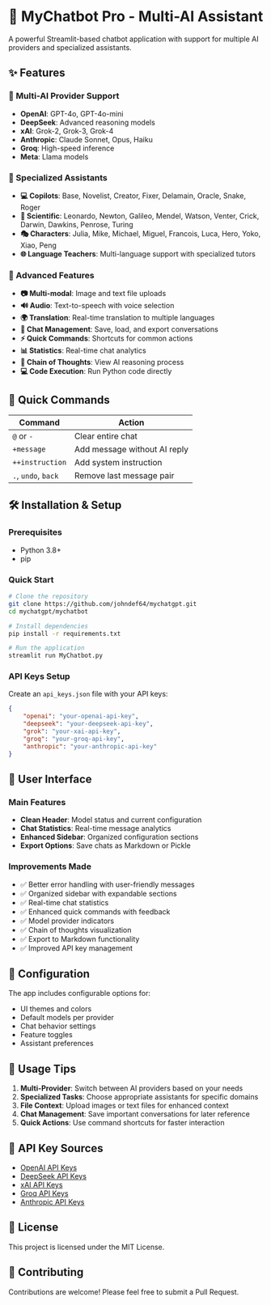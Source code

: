 # 🤖 MyChatbot Pro - Multi-AI Assistant

A powerful Streamlit-based chatbot application with support for multiple AI providers and specialized assistants.

## ✨ Features

### 🤖 Multi-AI Provider Support
- **OpenAI**: GPT-4o, GPT-4o-mini
- **DeepSeek**: Advanced reasoning models
- **xAI**: Grok-2, Grok-3, Grok-4
- **Anthropic**: Claude Sonnet, Opus, Haiku
- **Groq**: High-speed inference
- **Meta**: Llama models

### 👥 Specialized Assistants
- **💻 Copilots**: Base, Novelist, Creator, Fixer, Delamain, Oracle, Snake, Roger
- **🔬 Scientific**: Leonardo, Newton, Galileo, Mendel, Watson, Venter, Crick, Darwin, Dawkins, Penrose, Turing
- **🎭 Characters**: Julia, Mike, Michael, Miguel, Francois, Luca, Hero, Yoko, Xiao, Peng
- **🌐 Language Teachers**: Multi-language support with specialized tutors

### 🚀 Advanced Features
- **📷 Multi-modal**: Image and text file uploads
- **🔊 Audio**: Text-to-speech with voice selection
- **🌍 Translation**: Real-time translation to multiple languages
- **💾 Chat Management**: Save, load, and export conversations
- **⚡ Quick Commands**: Shortcuts for common actions
- **📊 Statistics**: Real-time chat analytics
- **🧠 Chain of Thoughts**: View AI reasoning process
- **💻 Code Execution**: Run Python code directly

## 🎯 Quick Commands

| Command | Action |
|---------|--------|
| `@` or `-` | Clear entire chat |
| `+message` | Add message without AI reply |
| `++instruction` | Add system instruction |
| `.`, `undo`, `back` | Remove last message pair |

## 🛠️ Installation & Setup

### Prerequisites
- Python 3.8+
- pip

### Quick Start
```bash
# Clone the repository
git clone https://github.com/johndef64/mychatgpt.git
cd mychatgpt/mychatbot

# Install dependencies
pip install -r requirements.txt

# Run the application
streamlit run MyChatbot.py
```

### API Keys Setup
Create an `api_keys.json` file with your API keys:
```json
{
    "openai": "your-openai-api-key",
    "deepseek": "your-deepseek-api-key", 
    "grok": "your-xai-api-key",
    "groq": "your-groq-api-key",
    "anthropic": "your-anthropic-api-key"
}
```

## 🎨 User Interface

### Main Features
- **Clean Header**: Model status and current configuration
- **Chat Statistics**: Real-time message analytics
- **Enhanced Sidebar**: Organized configuration sections
- **Export Options**: Save chats as Markdown or Pickle

### Improvements Made
- ✅ Better error handling with user-friendly messages
- ✅ Organized sidebar with expandable sections
- ✅ Real-time chat statistics
- ✅ Enhanced quick commands with feedback
- ✅ Model provider indicators
- ✅ Chain of thoughts visualization
- ✅ Export to Markdown functionality
- ✅ Improved API key management

## 🔧 Configuration

The app includes configurable options for:
- UI themes and colors
- Default models per provider
- Chat behavior settings
- Feature toggles
- Assistant preferences

## 📱 Usage Tips

1. **Multi-Provider**: Switch between AI providers based on your needs
2. **Specialized Tasks**: Choose appropriate assistants for specific domains
3. **File Context**: Upload images or text files for enhanced context
4. **Chat Management**: Save important conversations for later reference
5. **Quick Actions**: Use command shortcuts for faster interaction

## 🔗 API Key Sources

- [OpenAI API Keys](https://platform.openai.com/account/api-keys)
- [DeepSeek API Keys](https://platform.deepseek.com/api_keys)
- [xAI API Keys](https://console.x.ai/)
- [Groq API Keys](https://console.groq.com/keys)
- [Anthropic API Keys](https://console.anthropic.com/)

## 📄 License

This project is licensed under the MIT License.

## 🤝 Contributing

Contributions are welcome! Please feel free to submit a Pull Request.

